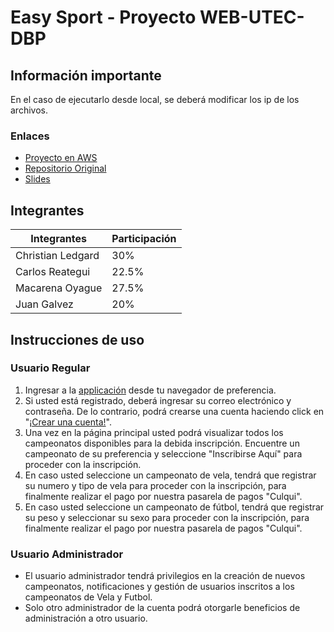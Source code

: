# Easy Sport - Proyecto WEB-UTEC-DBP

## Información importante  
En el caso de ejecutarlo desde local, se deberá modificar los ip de los archivos.  
### Enlaces
* [Proyecto en AWS](http://18.231.72.26/)  
* [Repositorio Original](http://18.231.72.26/)  
* [Slides](https://docs.google.com/presentation/d/13HeRQHScnKheVnRuCC_zWq1fkHlaUO90Pio2cVHnkM8/edit?usp=sharing)  


## Integrantes  

| Integrantes      |  Participación  |
|------------------|-----------------|
|Christian Ledgard |   30%           |
|Carlos Reategui   |   22.5%         |
|Macarena Oyague   |   27.5%         |
|Juan Galvez       |   20%           |
  
    
 ## Instrucciones de uso 
 ### Usuario Regular
 1. Ingresar a la [applicación](http://18.231.72.26/) desde tu navegador de preferencia.
 2. Si usted está registrado, deberá ingresar su correo electrónico y contraseña. De lo contrario, podrá crearse una cuenta haciendo click en "[¡Crear una cuenta!](http://18.231.72.26/register)".
 3. Una vez en la página principal usted podrá visualizar todos los campeonatos disponibles para la debida inscripción. Encuentre un campeonato de su preferencia y seleccione "Inscribirse Aquí" para proceder con la inscripción.
 4.  En caso usted seleccione un campeonato de vela, tendrá que registrar su numero y  tipo de vela para proceder con la inscripción, para finalmente realizar el pago por nuestra pasarela de pagos "Culqui".
 5. En caso usted seleccione un campeonato de fútbol, tendrá que registrar su peso y seleccionar su sexo para proceder con la inscripción, para finalmente realizar el pago por nuestra pasarela de pagos "Culqui".
 
### Usuario Administrador
* El usuario administrador tendrá privilegios en la creación de nuevos campeonatos, notificaciones y gestión de usuarios inscritos a los campeonatos de Vela y Futbol.
* Solo otro administrador de la cuenta podrá otorgarle beneficios de administración a otro usuario. 
